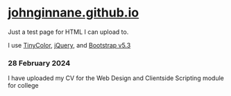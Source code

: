# [johnginnane.github.io](http://johnginnane.github.io/)

Just a test page for HTML I can upload to.

I use [TinyColor](https://github.com/bgrins/TinyColor), [jQuery](https://github.com/jquery/jquery), and [Bootstrap v5.3](https://getbootstrap.com/)

### 28 February 2024
I have uploaded my CV for the Web Design and Clientside Scripting module for college
